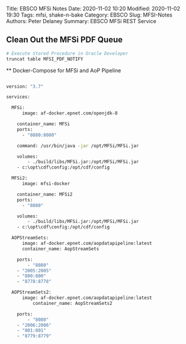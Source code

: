Title:  EBSCO MFSi Notes
Date: 2020-11-02 10:20
Modified: 2020-11-02 19:30
Tags: mfsi, shake-n-bake
Category: EBSCO
Slug: MFSI-Notes
Authors: Peter Delaney 
Summary: EBSCO MFSi REST Service

## Clean Out the MFSi PDF Queue


```bash
# Execute Stored Procedure in Oracle Developer
truncat table MFSI_PDF_NOTIFY


```

** Docker-Compose for MFSi and AoP Pipeline
```bash

version: "3.7"

services:

  MFSi:
      image: af-docker.epnet.com/openjdk-8

    container_name: MFSi
    ports:
      - "8080:8080"

    command: /usr/bin/java -jar /opt/MFSi/MFSi.jar

    volumes:
        - ./build/libs/MFSi.jar:/opt/MFSi/MFSi.jar
	- c:\opt\cdf\config:/opt/cdf/config

  MFSi2:
      image: mfsi-docker

    container_name: MFSi2
    ports:
      - "8080"

    volumes:
        - ./build/libs/MFSi.jar:/opt/MFSi/MFSi.jar
	- c:\opt\cdf\config:/opt/cdf/config

  AOPStreamSets:
      image: af-docker.epnet.com/aopdatapipeline:latest
      container_name: AopStreamSets

    ports:
        - "8080"
	- "2005:2005"
	- "800:800"
	- "8778:8778"

  AOPStreamSets2:
      image: af-docker.epnet.com/aopdatapipeline:latest
          container_name: AopStreamSets2

    ports:
        - "8080"
	- "2006:2006"
	- "801:801"
	- "8779:8779"

```

